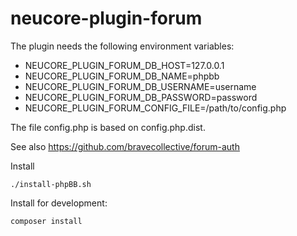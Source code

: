 # neucore-plugin-forum

The plugin needs the following environment variables:
- NEUCORE_PLUGIN_FORUM_DB_HOST=127.0.0.1
- NEUCORE_PLUGIN_FORUM_DB_NAME=phpbb
- NEUCORE_PLUGIN_FORUM_DB_USERNAME=username
- NEUCORE_PLUGIN_FORUM_DB_PASSWORD=password
- NEUCORE_PLUGIN_FORUM_CONFIG_FILE=/path/to/config.php

The file config.php is based on config.php.dist.

See also https://github.com/bravecollective/forum-auth

Install
```shell
./install-phpBB.sh
```

Install for development:
```shell
composer install
```
